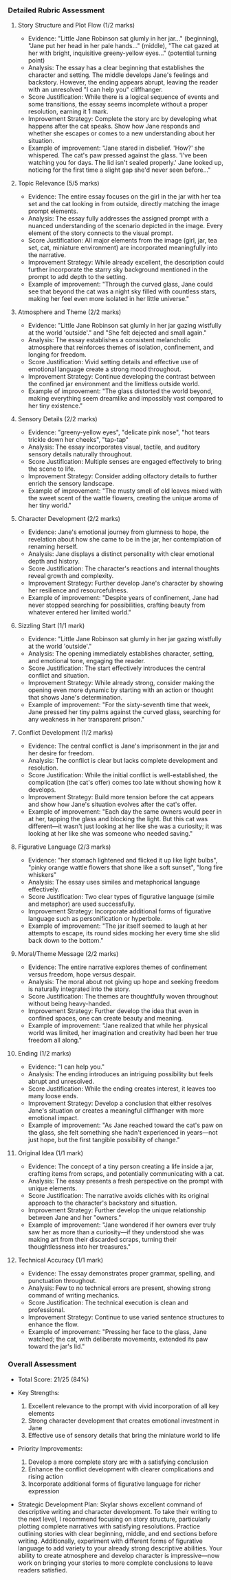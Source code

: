 ### Detailed Rubric Assessment

1. Story Structure and Plot Flow (1/2 marks)

   - Evidence: "Little Jane Robinson sat glumly in her jar..." (beginning), "Jane put her head in her pale hands..." (middle), "The cat gazed at her with bright, inquisitive greeny-yellow eyes..." (potential turning point)
   - Analysis: The essay has a clear beginning that establishes the character and setting. The middle develops Jane's feelings and backstory. However, the ending appears abrupt, leaving the reader with an unresolved "I can help you" cliffhanger.
   - Score Justification: While there is a logical sequence of events and some transitions, the essay seems incomplete without a proper resolution, earning it 1 mark.
   - Improvement Strategy: Complete the story arc by developing what happens after the cat speaks. Show how Jane responds and whether she escapes or comes to a new understanding about her situation.
   - Example of improvement: "Jane stared in disbelief. 'How?' she whispered. The cat's paw pressed against the glass. 'I've been watching you for days. The lid isn't sealed properly.' Jane looked up, noticing for the first time a slight gap she'd never seen before..."

2. Topic Relevance (5/5 marks)

   - Evidence: The entire essay focuses on the girl in the jar with her tea set and the cat looking in from outside, directly matching the image prompt elements.
   - Analysis: The essay fully addresses the assigned prompt with a nuanced understanding of the scenario depicted in the image. Every element of the story connects to the visual prompt.
   - Score Justification: All major elements from the image (girl, jar, tea set, cat, miniature environment) are incorporated meaningfully into the narrative.
   - Improvement Strategy: While already excellent, the description could further incorporate the starry sky background mentioned in the prompt to add depth to the setting.
   - Example of improvement: "Through the curved glass, Jane could see that beyond the cat was a night sky filled with countless stars, making her feel even more isolated in her little universe."

3. Atmosphere and Theme (2/2 marks)

   - Evidence: "Little Jane Robinson sat glumly in her jar gazing wistfully at the world 'outside'." and "She felt dejected and small again."
   - Analysis: The essay establishes a consistent melancholic atmosphere that reinforces themes of isolation, confinement, and longing for freedom.
   - Score Justification: Vivid setting details and effective use of emotional language create a strong mood throughout.
   - Improvement Strategy: Continue developing the contrast between the confined jar environment and the limitless outside world.
   - Example of improvement: "The glass distorted the world beyond, making everything seem dreamlike and impossibly vast compared to her tiny existence."

4. Sensory Details (2/2 marks)

   - Evidence: "greeny-yellow eyes", "delicate pink nose", "hot tears trickle down her cheeks", "tap-tap"
   - Analysis: The essay incorporates visual, tactile, and auditory sensory details naturally throughout.
   - Score Justification: Multiple senses are engaged effectively to bring the scene to life.
   - Improvement Strategy: Consider adding olfactory details to further enrich the sensory landscape.
   - Example of improvement: "The musty smell of old leaves mixed with the sweet scent of the wattle flowers, creating the unique aroma of her tiny world."

5. Character Development (2/2 marks)

   - Evidence: Jane's emotional journey from glumness to hope, the revelation about how she came to be in the jar, her contemplation of renaming herself.
   - Analysis: Jane displays a distinct personality with clear emotional depth and history.
   - Score Justification: The character's reactions and internal thoughts reveal growth and complexity.
   - Improvement Strategy: Further develop Jane's character by showing her resilience and resourcefulness.
   - Example of improvement: "Despite years of confinement, Jane had never stopped searching for possibilities, crafting beauty from whatever entered her limited world."

6. Sizzling Start (1/1 mark)

   - Evidence: "Little Jane Robinson sat glumly in her jar gazing wistfully at the world 'outside'."
   - Analysis: The opening immediately establishes character, setting, and emotional tone, engaging the reader.
   - Score Justification: The start effectively introduces the central conflict and situation.
   - Improvement Strategy: While already strong, consider making the opening even more dynamic by starting with an action or thought that shows Jane's determination.
   - Example of improvement: "For the sixty-seventh time that week, Jane pressed her tiny palms against the curved glass, searching for any weakness in her transparent prison."

7. Conflict Development (1/2 marks)

   - Evidence: The central conflict is Jane's imprisonment in the jar and her desire for freedom.
   - Analysis: The conflict is clear but lacks complete development and resolution.
   - Score Justification: While the initial conflict is well-established, the complication (the cat's offer) comes too late without showing how it develops.
   - Improvement Strategy: Build more tension before the cat appears and show how Jane's situation evolves after the cat's offer.
   - Example of improvement: "Each day the same owners would peer in at her, tapping the glass and blocking the light. But this cat was different—it wasn't just looking at her like she was a curiosity; it was looking at her like she was someone who needed saving."

8. Figurative Language (2/3 marks)

   - Evidence: "her stomach lightened and flicked it up like light bulbs", "pinky orange wattle flowers that shone like a soft sunset", "long fire whiskers"
   - Analysis: The essay uses similes and metaphorical language effectively.
   - Score Justification: Two clear types of figurative language (simile and metaphor) are used successfully.
   - Improvement Strategy: Incorporate additional forms of figurative language such as personification or hyperbole.
   - Example of improvement: "The jar itself seemed to laugh at her attempts to escape, its round sides mocking her every time she slid back down to the bottom."

9. Moral/Theme Message (2/2 marks)

   - Evidence: The entire narrative explores themes of confinement versus freedom, hope versus despair.
   - Analysis: The moral about not giving up hope and seeking freedom is naturally integrated into the story.
   - Score Justification: The themes are thoughtfully woven throughout without being heavy-handed.
   - Improvement Strategy: Further develop the idea that even in confined spaces, one can create beauty and meaning.
   - Example of improvement: "Jane realized that while her physical world was limited, her imagination and creativity had been her true freedom all along."

10. Ending (1/2 marks)

    - Evidence: "I can help you."
    - Analysis: The ending introduces an intriguing possibility but feels abrupt and unresolved.
    - Score Justification: While the ending creates interest, it leaves too many loose ends.
    - Improvement Strategy: Develop a conclusion that either resolves Jane's situation or creates a meaningful cliffhanger with more emotional impact.
    - Example of improvement: "As Jane reached toward the cat's paw on the glass, she felt something she hadn't experienced in years—not just hope, but the first tangible possibility of change."

11. Original Idea (1/1 mark)

    - Evidence: The concept of a tiny person creating a life inside a jar, crafting items from scraps, and potentially communicating with a cat.
    - Analysis: The essay presents a fresh perspective on the prompt with unique elements.
    - Score Justification: The narrative avoids clichés with its original approach to the character's backstory and situation.
    - Improvement Strategy: Further develop the unique relationship between Jane and her "owners."
    - Example of improvement: "Jane wondered if her owners ever truly saw her as more than a curiosity—if they understood she was making art from their discarded scraps, turning their thoughtlessness into her treasures."

12. Technical Accuracy (1/1 mark)
    - Evidence: The essay demonstrates proper grammar, spelling, and punctuation throughout.
    - Analysis: Few to no technical errors are present, showing strong command of writing mechanics.
    - Score Justification: The technical execution is clean and professional.
    - Improvement Strategy: Continue to use varied sentence structures to enhance the flow.
    - Example of improvement: "Pressing her face to the glass, Jane watched; the cat, with deliberate movements, extended its paw toward the jar's lid."

### Overall Assessment

- Total Score: 21/25 (84%)
- Key Strengths:

  1. Excellent relevance to the prompt with vivid incorporation of all key elements
  2. Strong character development that creates emotional investment in Jane
  3. Effective use of sensory details that bring the miniature world to life

- Priority Improvements:

  1. Develop a more complete story arc with a satisfying conclusion
  2. Enhance the conflict development with clearer complications and rising action
  3. Incorporate additional forms of figurative language for richer expression

- Strategic Development Plan:
  Skylar shows excellent command of descriptive writing and character development. To take their writing to the next level, I recommend focusing on story structure, particularly plotting complete narratives with satisfying resolutions. Practice outlining stories with clear beginning, middle, and end sections before writing. Additionally, experiment with different forms of figurative language to add variety to your already strong descriptive abilities. Your ability to create atmosphere and develop character is impressive—now work on bringing your stories to more complete conclusions to leave readers satisfied.
